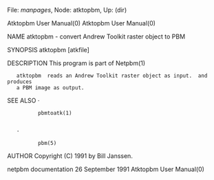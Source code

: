File: *manpages*,  Node: atktopbm,  Up: (dir)

Atktopbm User Manual(0)                                Atktopbm User Manual(0)



NAME
       atktopbm - convert Andrew Toolkit raster object to PBM


SYNOPSIS
       atktopbm [atkfile]


DESCRIPTION
       This program is part of Netpbm(1)

       atktopbm  reads an Andrew Toolkit raster object as input.  and produces
       a PBM image as output.


SEE ALSO
       ·

              pbmtoatk(1)


       ·

              pbm(5)





AUTHOR
       Copyright (C) 1991 by Bill Janssen.



netpbm documentation           26 September 1991       Atktopbm User Manual(0)
